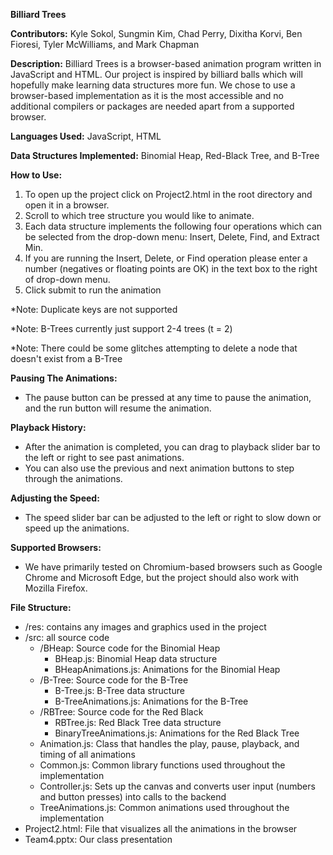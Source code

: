 **Billiard Trees**


**Contributors:** Kyle Sokol, Sungmin Kim, Chad Perry, Dixitha Korvi, Ben Fioresi, Tyler McWilliams, and Mark Chapman

**Description:** Billiard Trees is a browser-based animation program written in JavaScript and HTML. Our project is inspired by billiard balls which will hopefully make learning data structures more fun. We chose to use a browser-based implementation as it is the most accessible and no additional compilers or packages are needed apart from a supported browser.

**Languages Used:** JavaScript, HTML

**Data Structures Implemented:** Binomial Heap, Red-Black Tree, and B-Tree

**How to Use:**

1. To open up the project click on Project2.html in the root directory and open it in a browser.
2. Scroll to which tree structure you would like to animate.
3. Each data structure implements the following four operations which can be selected from the drop-down menu: Insert, Delete, Find, and Extract Min.
4. If you are running the Insert, Delete, or Find operation please enter a number (negatives or floating points are OK) in the text box to the right of drop-down menu.
5. Click submit to run the animation

\*Note: Duplicate keys are not supported

\*Note: B-Trees currently just support 2-4 trees (t = 2)

\*Note: There could be some glitches attempting to delete a node that doesn't exist from a B-Tree

**Pausing The Animations:**

- The pause button can be pressed at any time to pause the animation, and the run button will resume the animation.

**Playback History:**

- After the animation is completed, you can drag to playback slider bar to the left or right to see past animations.
- You can also use the previous and next animation buttons to step through the animations.

**Adjusting the Speed:**

- The speed slider bar can be adjusted to the left or right to slow down or speed up the animations.

**Supported Browsers:**

- We have primarily tested on Chromium-based browsers such as Google Chrome and Microsoft Edge, but the project should also work with Mozilla Firefox.

**File Structure:**

- /res: contains any images and graphics used in the project
- /src: all source code
    - /BHeap: Source code for the Binomial Heap
        - BHeap.js: Binomial Heap data structure
        - BHeapAnimations.js: Animations for the Binomial Heap
    - /B-Tree: Source code for the B-Tree
        - B-Tree.js: B-Tree data structure
        - B-TreeAnimations.js: Animations for the B-Tree
    - /RBTree: Source code for the Red Black
        - RBTree.js: Red Black Tree data structure
        - BinaryTreeAnimations.js: Animations for the Red Black Tree
    - Animation.js: Class that handles the play, pause, playback, and timing of all animations
    - Common.js: Common library functions used throughout the implementation
    - Controller.js: Sets up the canvas and converts user input (numbers and button presses) into calls to the backend
    - TreeAnimations.js: Common animations used throughout the implementation
- Project2.html: File that visualizes all the animations in the browser
- Team4.pptx: Our class presentation
